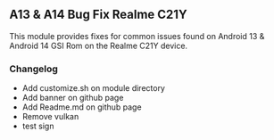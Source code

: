 ##  A13 & A14 Bug Fix Realme C21Y

This module provides fixes for common issues found on Android 13 & Android 14 GSI Rom on the Realme C21Y device. 

### Changelog

- Add customize.sh on module directory
- Add banner on github page
- Add Readme.md on github page
- Remove vulkan
- test sign